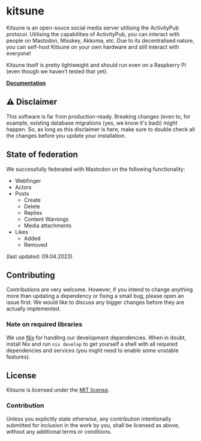 # kitsune

Kitsune is an open-souce social media server utilising the ActivityPub protocol. 
Utilising the capabilities of ActivityPub, you can interact with people on Mastodon, Misskey, Akkoma, etc. 
Due to its decentralised nature, you can self-host Kitsune on your own hardware and still interact with everyone!

Kitsune itself is pretty lightweight and should run even on a Raspberry Pi (even though we haven't tested that yet).

**[Documentation](https://docs.joinkitsune.org)**

## ⚠ Disclaimer

This software is far from production-ready. Breaking changes (even to, for example, existing database migrations (yes, we know it's bad)) might happen. 
So, as long as this disclaimer is here, make sure to double check all the changes before you update your installation.

## State of federation

We successfully federated with Mastodon on the following functionality:

- Webfinger
- Actors
- Posts
    - Create
    - Delete
    - Replies
    - Content Warnings
    - Media attachments
- Likes
    - Added
    - Removed

(last updated: 09.04.2023)

## Contributing

Contributions are very welcome. However, if you intend to change anything more than updating a dependency or fixing a small bug, please open an issue first. 
We would like to discuss any bigger changes before they are actually implemented.

### Note on required libraries

We use [Nix](https://nixos.org) for handling our development dependencies. 
When in doubt, install Nix and run `nix develop` to get yourself a shell with all required dependencies and services (you might need to enable some unstable features).

## License

Kitsune is licensed under the [MIT license](http://opensource.org/licenses/MIT).

### Contribution

Unless you explicitly state otherwise, any contribution intentionally submitted for inclusion in the work by you, 
shall be licensed as above, without any additional terms or conditions.
